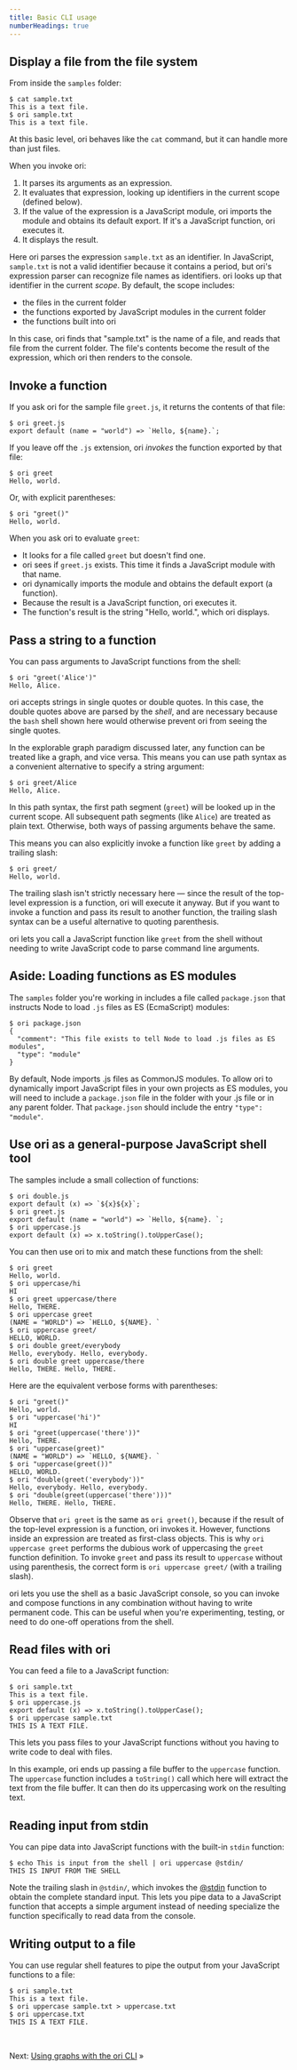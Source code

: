 ```yaml
---
title: Basic CLI usage
numberHeadings: true
---
```


## Display a file from the file system

<span class="tutorialStep"></span> From inside the `samples` folder:

```console
$ cat sample.txt
This is a text file.
$ ori sample.txt
This is a text file.
```

At this basic level, ori behaves like the `cat` command, but it can handle more than just files.

When you invoke ori:

1. It parses its arguments as an expression.
2. It evaluates that expression, looking up identifiers in the current scope (defined below).
3. If the value of the expression is a JavaScript module, ori imports the module and obtains its default export. If it's a JavaScript function, ori executes it.
4. It displays the result.

Here ori parses the expression `sample.txt` as an identifier. In JavaScript, `sample.txt` is not a valid identifier because it contains a period, but ori's expression parser can recognize file names as identifiers. ori looks up that identifier in the current _scope_. By default, the scope includes:

- the files in the current folder
- the functions exported by JavaScript modules in the current folder
- the functions built into ori

In this case, ori finds that "sample.txt" is the name of a file, and reads that file from the current folder. The file's contents become the result of the expression, which ori then renders to the console.

## Invoke a function

<span class="tutorialStep"></span> If you ask ori for the sample file `greet.js`, it returns the contents of that file:

```console
$ ori greet.js
export default (name = "world") => `Hello, ${name}.`;
```

<span class="tutorialStep"></span> If you leave off the `.js` extension, ori _invokes_ the function exported by that file:

```console
$ ori greet
Hello, world.
```

<span class="tutorialStep"></span> Or, with explicit parentheses:

```console
$ ori "greet()"
Hello, world.
```

When you ask ori to evaluate `greet`:

- It looks for a file called `greet` but doesn't find one.
- ori sees if `greet.js` exists. This time it finds a JavaScript module with that name.
- ori dynamically imports the module and obtains the default export (a function).
- Because the result is a JavaScript function, ori executes it.
- The function's result is the string "Hello, world.", which ori displays.

## Pass a string to a function

<span class="tutorialStep"></span> You can pass arguments to JavaScript functions from the shell:

```console
$ ori "greet('Alice')"
Hello, Alice.
```

ori accepts strings in single quotes or double quotes. In this case, the double quotes above are parsed by the _shell_, and are necessary because the `bash` shell shown here would otherwise prevent ori from seeing the single quotes.

<span class="tutorialStep"></span> In the explorable graph paradigm discussed later, any function can be treated like a graph, and vice versa. This means you can use path syntax as a convenient alternative to specify a string argument:

```console
$ ori greet/Alice
Hello, Alice.
```

In this path syntax, the first path segment (`greet`) will be looked up in the current scope. All subsequent path segments (like `Alice`) are treated as plain text. Otherwise, both ways of passing arguments behave the same.

This means you can also explicitly invoke a function like `greet` by adding a trailing slash:

```console
$ ori greet/
Hello, world.
```

The trailing slash isn't strictly necessary here — since the result of the top-level expression is a function, ori will execute it anyway. But if you want to invoke a function and pass its result to another function, the trailing slash syntax can be a useful alternative to quoting parenthesis.

ori lets you call a JavaScript function like `greet` from the shell without needing to write JavaScript code to parse command line arguments.

## Aside: Loading functions as ES modules

<span class="tutorialStep"></span> The `samples` folder you're working in includes a file called `package.json` that instructs Node to load `.js` files as ES (EcmaScript) modules:

```console
$ ori package.json
{
  "comment": "This file exists to tell Node to load .js files as ES modules",
  "type": "module"
}
```

By default, Node imports .js files as CommonJS modules. To allow ori to dynamically import JavaScript files in your own projects as ES modules, you will need to include a `package.json` file in the folder with your .js file or in any parent folder. That `package.json` should include the entry `"type": "module"`.

## Use ori as a general-purpose JavaScript shell tool

The samples include a small collection of functions:

```console
$ ori double.js
export default (x) => `${x}${x}`;
$ ori greet.js
export default (name = "world") => `Hello, ${name}. `;
$ ori uppercase.js
export default (x) => x.toString().toUpperCase();
```

<span class="tutorialStep"></span> You can then use ori to mix and match these functions from the shell:

```console
$ ori greet
Hello, world.
$ ori uppercase/hi
HI
$ ori greet uppercase/there
Hello, THERE.
$ ori uppercase greet
(NAME = "WORLD") => `HELLO, ${NAME}. `
$ ori uppercase greet/
HELLO, WORLD.
$ ori double greet/everybody
Hello, everybody. Hello, everybody.
$ ori double greet uppercase/there
Hello, THERE. Hello, THERE.
```

Here are the equivalent verbose forms with parentheses:

```console
$ ori "greet()"
Hello, world.
$ ori "uppercase('hi')"
HI
$ ori "greet(uppercase('there'))"
Hello, THERE.
$ ori "uppercase(greet)"
(NAME = "WORLD") => `HELLO, ${NAME}. `
$ ori "uppercase(greet())"
HELLO, WORLD.
$ ori "double(greet('everybody'))"
Hello, everybody. Hello, everybody.
$ ori "double(greet(uppercase('there')))"
Hello, THERE. Hello, THERE.
```

Observe that `ori greet` is the same as `ori greet()`, because if the result of the top-level expression is a function, ori invokes it. However, functions inside an expression are treated as first-class objects. This is why `ori uppercase greet` performs the dubious work of uppercasing the `greet` function definition. To invoke `greet` and pass its result to `uppercase` without using parenthesis, the correct form is `ori uppercase greet/` (with a trailing slash).

ori lets you use the shell as a basic JavaScript console, so you can invoke and compose functions in any combination without having to write permanent code. This can be useful when you're experimenting, testing, or need to do one-off operations from the shell.

## Read files with ori

<span class="tutorialStep"></span> You can feed a file to a JavaScript function:

```console
$ ori sample.txt
This is a text file.
$ ori uppercase.js
export default (x) => x.toString().toUpperCase();
$ ori uppercase sample.txt
THIS IS A TEXT FILE.
```

This lets you pass files to your JavaScript functions without you having to write code to deal with files.

In this example, ori ends up passing a file buffer to the `uppercase` function. The `uppercase` function includes a `toString()` call which here will extract the text from the file buffer. It can then do its uppercasing work on the resulting text.

## Reading input from stdin

<span class="tutorialStep"></span> You can pipe data into JavaScript functions with the built-in `stdin` function:

```console
$ echo This is input from the shell | ori uppercase @stdin/
THIS IS INPUT FROM THE SHELL
```

Note the trailing slash in `@stdin/`, which invokes the [@stdin](/language/@stdin.html) function to obtain the complete standard input. This lets you pipe data to a JavaScript function that accepts a simple argument instead of needing specialize the function specifically to read data from the console.

## Writing output to a file

<span class="tutorialStep"></span> You can use regular shell features to pipe the output from your JavaScript functions to a file:

```console
$ ori sample.txt
This is a text file.
$ ori uppercase sample.txt > uppercase.txt
$ ori uppercase.txt
THIS IS A TEXT FILE.
```

&nbsp;

Next: [Using graphs with the ori CLI](intro3.html) »
